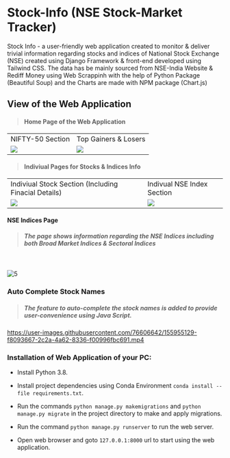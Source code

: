# Stock-Info (NSE Stock-Market Tracker)
Stock Info - a user-friendly web application created to monitor &amp; deliver trivial information regarding stocks and indices of National Stock Exchange (NSE) created using Django Framework & front-end developed using Tailwind CSS.
The data has be mainly sourced from NSE-India Website & Rediff Money using Web Scrappinh with the help of Python Package (Beautiful Soup) and the Charts are made with NPM package (Chart.js)

## **View of the Web Application**
>#### **Home Page of the Web Application**
<table>
  <tr>
    <td>NIFTY-50 Section</td>
    <td>Top Gainers & Losers</td>
  </tr>
  <tr>
    <td valign="middle"><img src="https://user-images.githubusercontent.com/76606642/155951108-e99517b1-5e00-40b0-bc66-f2be60f40e44.jpg"></td>
    <td valign="middle"><img src="https://user-images.githubusercontent.com/76606642/155951127-a43a762b-f979-4000-b88b-e32ff322b19e.jpg"></td>
  </tr>
</table>


>#### **Indiviual Pages for Stocks & Indices Info**
<table>
  <tr>
    <td>Indiviual Stock Section (Including Finacial Details)</td>
    <td>Indivual NSE Index Section</td>
  </tr>
  <tr>
    <td valign="middle"><img src="https://user-images.githubusercontent.com/76606642/155952259-1b265fa5-c85e-45a0-8c90-74c0ee94eb62.jpg"></td>
    <td valign="middle"><img src="https://user-images.githubusercontent.com/76606642/155952277-a727baa1-72c2-47ae-bd7f-c744572a43e0.jpg"></td>
  </tr>
 </table>


#### **NSE Indices Page**

>##### The page shows information regarding the NSE Indices including both Broad Market Indices & Sectoral Indices
<br>


![5](https://user-images.githubusercontent.com/76606642/155952696-be842a46-6164-49d4-9f16-c50c2ab0b5ab.jpg)



 
### **Auto Complete Stock Names**

>##### The feature to auto-complete the stock names is added to provide user-convenience using Java Script.


https://user-images.githubusercontent.com/76606642/155955129-f8093667-2c2a-4a62-8336-f00996fbc691.mp4





### Installation of Web Application of your PC:



- Install Python 3.8. 



- Install project dependencies using Conda Environment `conda install --file requirements.txt`.



- Run the commands `python manage.py makemigrations` and `python manage.py migrate` in the project directory to make and apply migrations.



- Run the command `python manage.py runserver` to run the web server.



- Open web browser and goto `127.0.0.1:8000` url to start using the web application.

